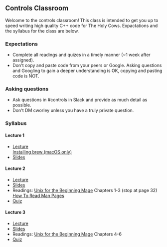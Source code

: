 ## Controls Classroom
Welcome to the controls classroom! This class is intended to get you up to speed writing high quality C++ code for The Holy Cows. Expactations and the syllabus for the class are below.

### Expectations
* Complete all readings and quizes in a timely manner (~1 week after assigned).
* Don't copy and paste code from your peers or Google. Asking questions and Googling to gain a deeper understanding is OK, copying and pasting code is NOT.


### Asking questions
* Ask questions in #controls in Slack and provide as much detail as possible.
* Don't DM cworley unless you have a truly private question.

### Syllabus
#### Lecture 1
* [Lecture](https://drive.google.com/open?id=1DCF2kl1OIPOACC6ZMYD1sonoQXhpXKZU)<br>[Installing brew (macOS only)](https://drive.google.com/open?id=1qsLwS6rcJM9t0K1fwmnKmheiIzEHaeCv)
* [Slides](https://drive.google.com/open?id=14sS9P_2OzlcaXug1fmXTG5ahcQq5me_Xj9O8hViNcyY)

#### Lecture 2
* [Lecture](https://drive.google.com/open?id=1ylZT0N8N1bvj4DV7OOf8gdimvcMhzGCU)
* [Slides](https://drive.google.com/open?id=1frRd5mT8WvX-Xm3rLWbLRtidpi7fkPg9tq_iDBH9oWg)
* Readings: [Unix for the Beginning Mage](http://unixmages.com/wp-content/uploads/2018/12/ufbm.pdf) Chapters 1-3 (stop at page 32)<br>[How To Read Man Pages](https://www.cs.mcgill.ca/~guide/help/man.html)
* [Quiz](https://forms.gle/513xd9rdPesYPVDf8)

#### Lecture 3
* [Lecture](https://drive.google.com/open?id=1Gjv3TBEezdlA6eC54q-5nZGKnRJr1o2B)
* [Slides](https://docs.google.com/presentation/d/1P7uaEyvH7RRKebfM_cY7waYE12VchtwHsb_1fN4ii84/edit?usp=sharing)
* Readings: [Unix for the Beginning Mage](http://unixmages.com/wp-content/uploads/2018/12/ufbm.pdf) Chapters 4-6
* [Quiz](https://forms.gle/LExjPajPyHFdQuFM7)
